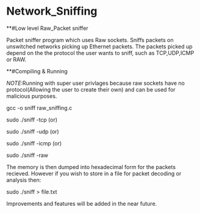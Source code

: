 # Network_Sniffing

**#Low level Raw_Packet sniffer

Packet sniffer program which uses Raw sockets. Sniffs packets on unswitched networks picking up Ethernet packets. The packets picked up depend on the the protocol the user wants to sniff, such as TCP,UDP,ICMP or RAW.

**#Compiling & Running 

*NOTE*:Running with super user privlages because raw sockets have no protocol(Allowing the user to create their own) and can be used for malicious purposes.

gcc -o sniff raw_sniffing.c

sudo ./sniff -tcp (or)

sudo ./sniff -udp (or)

sudo ./sniff -icmp (or)

sudo ./sniff -raw 

The memory is then dumped into hexadecimal form for the packets recieved. However if you wish to store in a file for packet decoding or analysis then:

sudo ./sniff > file.txt

Improvements and features will be added in the near future.
